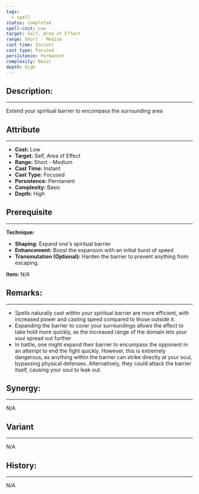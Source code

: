 ```yaml
---
tags:
  - spell
status: completed
spell-cost: Low
target: Self, Area of Effect
range: Short - Medium
cast time: Instant
cast type: Focused
persistence: Permanent
complexity: Basic
depth: High
---
```

## Description:  
---  
Extend your spiritual barrier to encompass the surrounding area  
  
## Attribute  
___  
- __Cost:__ Low  
- __Target:__ Self, Area of Effect  
- __Range:__ Short - Medium  
- __Cast Time:__ Instant  
- __Cast Type:__ Focused  
- __Persistence:__ Permanent  
- __Complexity:__ Basic  
- __Depth:__ High  
  
## Prerequisite  
___  
  
__Technique:__  
  
- __Shaping:__ Expand one's spiritual barrier  
- __Enhancement:__ Boost the expansion with an initial burst of speed  
- __Transmutation (Optional):__ Harden the barrier to prevent anything from escaping.  
  
__Item:__ N/A  
  
## Remarks:  
___  
- Spells naturally cast within your spiritual barrier are more efficient, with increased power and casting speed compared to those outside it.  
- Expanding the barrier to cover your surroundings allows the effect to take hold more quickly, as the increased range of the domain lets your soul spread out further  
- In battle, one might expand their barrier to encompass the opponent in an attempt to end the fight quickly. However, this is extremely dangerous, as anything within the barrier can strike directly at your soul, bypassing physical defenses. Alternatively, they could attack the barrier itself, causing your soul to leak out.  
  
## Synergy:  
___  
N/A  
  
## Variant  
___  
N/A  
  
## History:  
___  
N/A